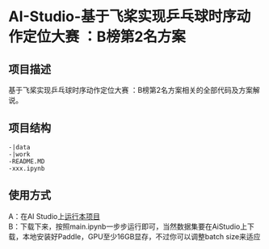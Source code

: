 # AI-Studio-基于飞桨实现乒乓球时序动作定位大赛 ：B榜第2名方案

## 项目描述
基于飞桨实现乒乓球时序动作定位大赛 ：B榜第2名方案相关的全部代码及方案解说。

## 项目结构
```
-|data
-|work
-README.MD
-xxx.ipynb
```
## 使用方式
A：在AI Studio上[运行本项目](https://aistudio.baidu.com/aistudio/projectdetail/3548768?contributionType=1)  
B：下载下来，按照main.ipynb一步步运行即可，当然数据集要在AiStudio上下载，本地安装好Paddle，GPU至少16GB显存，不过你可以调整batch size来适应
